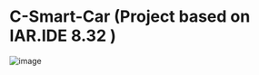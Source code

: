 # C-Smart-Car (Project based on IAR.IDE 8.32 )
![image](https://github.com/RandleH/C-Smart-Car/tree/master/Materials/SmartCar_Profile1.png)

